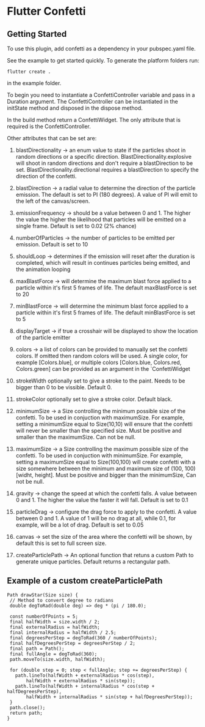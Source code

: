 # Flutter Confetti

## Getting Started

To use this plugin, add confetti as a dependency in your pubspec.yaml file.

See the example to get started quickly. To generate the platform folders run:

   ```
   flutter create .
   ```

in the example folder.

To begin you need to instantiate a ConfettiController variable and pass in a Duration argument. The ConfettiController can be instantiated in the initState method and disposed in the dispose method.

In the build method return a ConfettiWidget. The only attribute that is required is the ConfettiController.

Other attributes that can be set are:

1. blastDirectionality -> an enum value to state if the particles shoot in random directions or a specific direction. BlastDirectionality.explosive will shoot in random directions and don't require a blastDirection to be set. BlastDirectionality.directional requires a blastDirection to specify the direction of the confetti.

2. blastDirection -> a radial value to determine the direction of the particle emission. The default is set to PI (180 degrees). A value of PI will emit to the left of the canvas/screen.

3. emissionFrequency -> should be a value between 0 and 1. The higher the value the higher the likelihood that particles will be emitted on a single frame. Default is set to 0.02 (2% chance)

4. numberOfParticles -> the number of particles to be emitted per emission. Default is set to 10

5. shouldLoop -> determines if the emission will reset after the duration is completed, which will result in continues particles being emitted, and the animation looping

6. maxBlastForce -> will determine the maximum blast force applied to a particle within it's first 5 frames of life. The default maxBlastForce is set to 20

7. minBlastForce -> will determine the minimum blast force applied to a particle within it's first 5 frames of life. The default minBlastForce is set to 5

8. displayTarget -> if true a crosshair will be displayed to show the location of the particle emitter

9. colors -> a list of colors can be provided to manually set the confetti colors. If omitted then random colors will be used. A single color, for example [Colors.blue], or multiple colors [Colors.blue, Colors.red, Colors.green] can be provided as an argument in the `ConfettiWidget

10. strokeWidth optionally set to give a stroke to the paint. Needs to be bigger than 0 to be vissible. Default 0.

11. strokeColor optionally set to give a stroke color. Default black.

12. minimumSize -> a Size controlling the minimum possible size of the confetti. To be used in conjuction with maximumSize. For example, setting a minimumSize equal to Size(10,10) will ensure that the confetti will never be smaller than the specified size. Must be positive and smaller than the maximumSize. Can not be null.

13. maximumSize -> a Size controlling the maximum possible size of the confetti. To be used in conjuction with minimumSize. For example, setting a maximumSize equal to Size(100,100) will create confetti with a size somewhere between the minimum and maximum size of (100, 100) [widht, height]. Must be positive and bigger than the minimumSize, Can not be null.

14. gravity -> change the speed at which the confetti falls. A value between 0 and 1. The higher the value the faster it will fall. Default is set to 0.1

15. particleDrag -> configure the drag force to apply to the confetti. A value between 0 and 1. A value of 1 will be no drag at all, while 0.1, for example, will be a lot of drag. Default is set to 0.05

16. canvas -> set the size of the area where the confetti will be shown, by default this is set to full screen size.

17. createParticlePath -> An optional function that retuns a custom Path to generate unique particles. Default returns a rectangular path.

## Example of a custom createParticlePath

   ```
   Path drawStar(Size size) {
    // Method to convert degree to radians
    double degToRad(double deg) => deg * (pi / 180.0);

    const numberOfPoints = 5;
    final halfWidth = size.width / 2;
    final externalRadius = halfWidth;
    final internalRadius = halfWidth / 2.5;
    final degreesPerStep = degToRad(360 / numberOfPoints);
    final halfDegreesPerStep = degreesPerStep / 2;
    final path = Path();
    final fullAngle = degToRad(360);
    path.moveTo(size.width, halfWidth);

    for (double step = 0; step < fullAngle; step += degreesPerStep) {
      path.lineTo(halfWidth + externalRadius * cos(step),
          halfWidth + externalRadius * sin(step));
      path.lineTo(halfWidth + internalRadius * cos(step + halfDegreesPerStep),
          halfWidth + internalRadius * sin(step + halfDegreesPerStep));
    }
    path.close();
    return path;
  }
   ```

